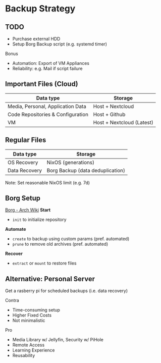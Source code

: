 # Backup Strategy
## TODO
- Purchase external HDD
- Setup Borg Backup script (e.g. systemd timer)

Bonus
- Automation: Export of VM Appliances
- Reliability: e.g. Mail if script failure

## Important Files (Cloud)
| Data type                         | Storage                   |
| ---                               | ---                       |
| Media, Personal, Application Data | Host + Nextcloud          |
| Code Repositories & Configuration | Host + Github             |
| VM                                | Host + Nextcloud (Latest) |

## Regular Files 
| Data type     | Storage                          |
| ---           | ---                              |
| OS Recovery   | NixOS (generations)              |
| Data Recovery | Borg Backup (data deduplication) |

Note: Set reasonable NixOS limit (e.g. 7d)

## Borg Setup
[Borg - Arch Wiki](https://wiki.archlinux.org/title/Borg_backup)
**Start**
- `init` to initialize repository

**Automate**
- `create` to backup using custom params (pref. automated)
- `prune` to remove old archives (pref. automated)

**Recover**
- `extract` or `mount` to restore files

## Alternative: Personal Server
Get a rasberry pi for scheduled backups (i.e. data recovery)

Contra
- Time-consuming setup
- Higher Fixed Costs
- Not minimalistic

Pro
+ Media Library w/ Jellyfin, Security w/ PiHole
+ Remote Access
+ Learning Experience
+ Reusability
